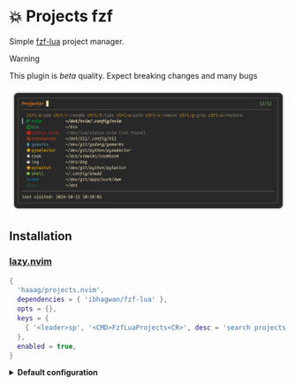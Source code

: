 # 💥 Projects fzf

Simple [fzf-lua](https://github.com/ibhagwan/fzf-lua.git) project manager.

> [!WARNING]
> This plugin is _beta_ quality. Expect breaking changes and many bugs

<div align="left">
  <img align="center" src="assets/pic.png">
</div>

## Installation

### [lazy.nvim](https://github.com/folke/lazy.nvim)

```lua
{
  'haaag/projects.nvim',
  dependencies = { 'ibhagwan/fzf-lua' },
  opts = {},
  keys = {
    { '<leader>sp', '<CMD>FzfLuaProjects<CR>', desc = 'search projects' },
  },
  enabled = true,
}
```

<details>
<summary><strong>Default configuration</strong></summary>

```lua
require('projects').setup({
  -- `user-command` in neovim
  cmd = 'FzfLuaProjects',
  -- file store ($XDG_DATA_HOME/nvim || ~/.local/share/nvim)
  fname = vim.fn.stdpath('data') .. '/nvim-projects.txt',
  -- fzf's prompt
  prompt = 'Projects> ',
  -- preview
  previewer = {
    enabled = true,
  },
  -- icons
  icons = {
    default = '',
    warning = '',
    color = '#6d8086',
    enabled = true,
  },
  -- enable color output
  color = true,
  -- keybinds
  keymap = {
    add = 'ctrl-a',
    edit_path = 'ctrl-e',
    edit_type = 'ctrl-t',
    grep = 'ctrl-g',
    remove = 'ctrl-x',
    rename = 'ctrl-r',
    restore = 'ctrl-u',
  },
})
```

</details>
